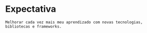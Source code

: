 # Expectativa
    Melhorar cada vez mais meu aprendizado com novas tecnologias, bibliotecas e frameworks.